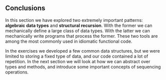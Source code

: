 ## Conclusions

In this section we have explored two extremely important patterns: **algebraic data types** and **structural recursion**. With the former we can mechanically define a large class of data types. With the latter we can mechanically write programs that process the former. These two tools are among the most commonly used in idiomatic functional code.

In the exercises we developed a few common data structures, but we were limited to storing a fixed type of data, and our code contained a lot of repetition. In the next section we will look at how we can abstract over types and methods, and introduce some important concepts of sequencing operations.
